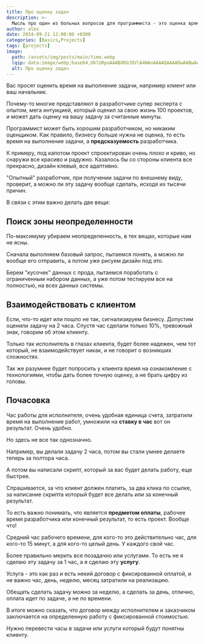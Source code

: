 ```yaml
---
title: Про оценку задач
description: >-
  Мысль про один из больных вопросов для программиста - это оценка времени на выполнение задач
author: alex
date: 2024-09-21 12:00:00 +0300
categories: [Basics,Projects]
tags: [projects]
image:
  path: /assets/img/posts/main/time.webp
  lqip: data:image/webp;base64,UklGRpoAAABXRUJQVlA4WAoAAAAQAAAADwAABwAAQUxQSDIAAAARL0AmbZurmr57yyIiqE8oiG0bejIYEQTgqiDA9vqnsUSI6H+oAERp2HZ65qP/VIAWAFZQOCBCAAAA8AEAnQEqEAAIAAVAfCWkAALp8sF8rgRgAP7o9FDvMCkMde9PK7euH5M1m6VWoDXf2FkP3BqV0ZYbO6NA/VFIAAAA
  alt: Про оценку задач
---
```


Вас просят оценить время на выполнение задачи, например клиент или ваш начальник.

Почему-то многие представляют в разработчике супер эксперта с опытом, мега интуицией, который оценил за свою жизнь 100 проектов, и может дать оценку на вашу задачу за считанные минуты.

Программист может быть хорошим разработчиком, но никаким оценщиком. Как правило, бизнесу больше нужна не оценка, то есть время на выполнение задачи, а **предсказуемость** разработчика.

К примеру, под капотом проект спроектирован очень плохо и криво, но снаружи все красиво и радужно.
Казалось бы со стороны клиента все прекрасно, дизайн клевый, все адаптивно.

"Опытный" разработчик, при получении задачи по внешнему виду, проверит, а можно ли эту задачу вообще сделать, исходя их тысячи причин.
 
В связи с этим важно делать две вещи:

## Поиск зоны неопределенности

По-максимуму убираем неопределенность, в тех вещах, которые нам не ясны.

Сначала выполняем базовый запрос, пытаемся понять, а можно ли вообще его отправить, а потом уже рисуем дизайн под это.

Берем "кусочек" данных с прода, пытаемся поработать с ограниченным набором данных, а уже потом тестируем все на полностью, на всех данных системы.

## Взаимодействовать с клиентом

Если, что-то идет или пошло не так, сигнализируем бизнесу. Допустим оценили задачу на 2 часа. Спустя час сделали только 10%, тревожный знак, говорим об этом клиенту.

Только так исполнитель в глазах клиента, будет более надежен, чем тот который, не взаимодействует никак, и не говорит о возникших сложностях. 

Так же разумнее будет попросить у клиента время на ознакомление с технологиями, чтобы дать более точную оценку, а не брать цифру из головы.

## Почасовка

Час работы для исполнителя, очень удобная единица счета, затратили время на выполнение работ, умножили на **ставку в час** вот он результат. Очень удобно.

Но здесь не все так однозначно.

Например, вы делали задачу 2 часа, потом вы стали умнее делаете теперь за полтора часа.

А потом вы написали скрипт, который за вас будет делать работу, еще быстрее.

Спрашивается, за что клиент должен платить, за два клика по ссылке, за написание скрипта который будет все делать или за конечный результат.

То есть важно понимать, что является **предметом оплаты**, рабочее время разработчика или конечный результат, то есть проект. Вообще что!

Средний час рабочего времени, для кого-то это действительно час, для кого-то 15 минут, а для кого-то целый день. У каждого свой час.

Более правильно мерить все позадачно или услугами. То есть не я сделаю эту задачу за 1 час, а я сделаю эту **услугу**.

Услуга - это как раз и есть некий договор с фиксированной оплатой, и не важно час, день, неделю, месяц затратили на реализацию.

Обещать сделать задачу можно за неделю, а сделать за день, отлично, оплата идет по задаче, а не по времени.

В итоге можно сказать, что договор между исполнителем и заказчиком заключается на определенную работу с фиксированной стоимостью.

Нужно перевести часы в задачи или услуги который будут понятны клиенту.



